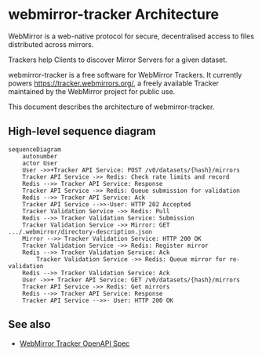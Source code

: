 # webmirror-tracker Architecture

WebMirror is a web-native protocol for secure, decentralised access to files
distributed across mirrors.

Trackers help Clients to discover Mirror Servers for a given dataset.

webmirror-tracker is a free software for WebMirror Trackers. It currently powers <https://tracker.webmirrors.org/>, a freely available Tracker maintained by the WebMirror project for public use.

This document describes the architecture of webmirror-tracker.

## High-level sequence diagram
```mermaid
sequenceDiagram
    autonumber
    actor User
    User ->>+Tracker API Service: POST /v0/datasets/{hash}/mirrors
    Tracker API Service ->> Redis: Check rate limits and record
    Redis -->> Tracker API Service: Response
    Tracker API Service ->> Redis: Queue submission for validation
    Redis -->> Tracker API Service: Ack
    Tracker API Service -->>-User: HTTP 202 Accepted
    Tracker Validation Service ->> Redis: Pull
    Redis -->> Tracker Validation Service: Submission
    Tracker Validation Service ->> Mirror: GET .../.webmirror/directory-description.json
    Mirror -->> Tracker Validation Service: HTTP 200 OK
    Tracker Validation Service ->> Redis: Register mirror
    Redis -->> Tracker Validation Service: Ack
        Tracker Validation Service ->> Redis: Queue mirror for re-validation
    Redis -->> Tracker Validation Service: Ack
    User ->>+ Tracker API Service: GET /v0/datasets/{hash}/mirrors
    Tracker API Service ->> Redis: Get mirrors
    Redis -->> Tracker API Service: Response
    Tracker API Service -->>- User: HTTP 200 OK
```

## See also
* [WebMirror Tracker OpenAPI Spec](https://webmirror.github.io/tracker/openapi-spec.html)
